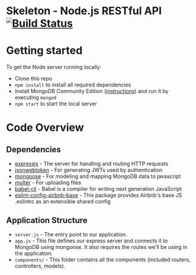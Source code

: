 # Skeleton - Node.js RESTful API [![Build Status](https://travis-ci.org/vitorbritto/node-skeleton.svg)](https://github.com/danhnguyeen/nodejs-skeleton)

# Getting started

To get the Node server running locally:

- Clone this repo
- `npm install` to install all required dependencies
- Install MongoDB Community Edition ([instructions](https://docs.mongodb.com/manual/installation/#tutorials)) and run it by executing `mongod`
- `npm start` to start the local server

# Code Overview

## Dependencies

- [expressjs](https://github.com/expressjs/express) - The server for handling and routing HTTP requests
- [jsonwebtoken](https://github.com/auth0/node-jsonwebtoken) - For generating JWTs used by authentication
- [mongoose](https://github.com/Automattic/mongoose) - For modeling and mapping MongoDB data to javascript 
- [multer](https://github.com/expressjs/multer) - For uploading files 
- [babel-cli](https://github.com/babel/babel) - Babel is a compiler for writing next generation JavaScript
- [eslint-config-airbnb-base](https://github.com/airbnb/javascript/tree/master/packages/eslint-config-airbnb-base) - This package provides Airbnb's base JS .eslintrc as an extensible shared config

## Application Structure

- `server.js`   - The entry point to our application.
- `app.js`      - This file defines our express server and connects it to MongoDB using mongoose. It also requires the routes we'll be using in the application.
- `components/` - This folder contains all the components (included routers, controllers, models).
